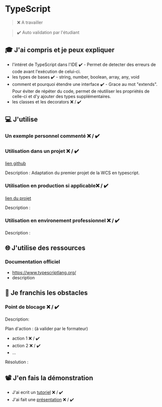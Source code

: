 # TypeScript

> ❌ A travailler

> ✔️ Auto validation par l'étudiant

## 🎓 J'ai compris et je peux expliquer

- l'intéret de TypeScript dans l'IDE ✔️ - Permet de detecter des erreurs de code avant l'exécution de celui-ci.
- les types de bases ✔️ - string, number, boolean, array, any, void 
- comment et pourquoi étendre une interface ✔️ - Grace au mot "extends". Pour éviter de répéter du code, permet de réutiliser les propriétés de celle-ci et d'y ajouter des types supplémentaires.
- les classes et les decorators ❌ / ✔️

## 💻 J'utilise

### Un exemple personnel commenté ❌ / ✔️

### Utilisation dans un projet ❌ / ✔️

[lien github](https://github.com/Derma6/first-project-WCS-typescript)

Description : Adaptation du premier projet de la WCS en typescript. 

### Utilisation en production si applicable❌ / ✔️

[lien du projet](...)

Description :

### Utilisation en environement professionnel ❌ / ✔️

Description :

## 🌐 J'utilise des ressources

### Documentation officiel 

- https://www.typescriptlang.org/
- description

## 🚧 Je franchis les obstacles

### Point de blocage ❌ / ✔️

Description:

Plan d'action : (à valider par le formateur)

- action 1 ❌ / ✔️
- action 2 ❌ / ✔️
- ...

Résolution :

## 📽️ J'en fais la démonstration

- J'ai ecrit un [tutoriel](...) ❌ / ✔️
- J'ai fait une [présentation](...) ❌ / ✔️
